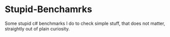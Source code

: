 # Stupid-Benchamrks
Some stupid c# benchmarks I do to check simple stuff, that does not matter, straightly out of plain curiosity.
